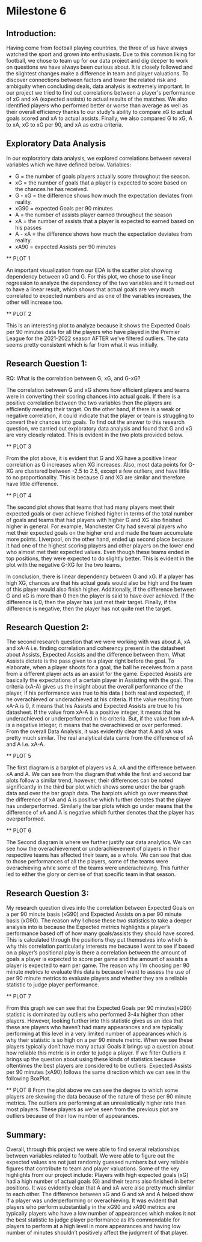 # Milestone 6 

## Introduction: 

Having come from football playing countries, the three of us have always watched the sport and grown into enthusiasts. Due to this common liking for football, we chose to team up for our data project and dig deeper to work on questions we have always been curious about. It is closely followed and the slightest changes make a difference in team and player valuations. To discover connections between factors and lower the related risk and ambiguity when concluding deals, data analysis is extremely important. In our project we tried to find out correlations between a player's performance of xG and xA (expected assists) to actual results of the matches. We also identified players who performed better or worse than average as well as their overall efficiency thanks to our study's ability to compare xG to actual goals scored and xA to actual assists. Finally, we also compared G to xG, A to xA, xG to xG per 90, and xA as extra criteria.


## Exploratory Data Analysis 

In our exploratory data analysis, we explored correlations between several variables which we have defined below. 
Variables:
- G = the number of goals players actually score throughout the season.
- xG = the number of goals that a player is expected to score based on the chances he has received.
- G - xG = the difference shows how much the expectation deviates from reality.
- xG90 = expected Goals per 90 minutes
- A = the number of assists player earned throughout the season
- xA = the number of assists that a player is expected to earned based on his passes
- A - xA = the difference shows how much the expectation deviates from reality.
- xA90 = expected Assists per 90 minutes


** PLOT 1 

An important visualization from our EDA is the scatter plot showing dependency between xG and G. For this plot, we chose to use linear regression to analyze the dependency of the two variables and it turned out to have a linear result, which shows that actual goals are very much correlated to expected numbers and as one of the variables increases, the other will increase too. 

** PLOT 2 

This is an interesting plot to analyze because it shows the Expected Goals per 90 minutes data for all the players who have played in the Premier League for the 2021-2022 season AFTER we’ve filtered outliers. The data seems pretty consistent which is far from what it was initially.


## Research Question 1: 

RQ: What is the correlation between G, xG, and G-xG? 

The correlation between G and xG shows how efficient players and teams were in converting their scoring chances into actual goals. If there is a positive correlation between the two variables then the players are efficiently meeting their target. On the other hand, if there is a weak or negative correlation, it could indicate that the player or team is struggling to convert their chances into goals. To find out the answer to this research question, we carried out exploratory data analysis and found that G and xG are very closely related. This is evident in the two plots provided below. 

** PLOT 3 

From the plot above, it is evident that G and XG have a positive linear correlation as G increases when XG increases. Also, most data points for G-XG are clustered between -2.5 to 2.5, except a few outliers, and have little to no proportionality. This is because G and XG are similar and therefore have little difference.  


** PLOT 4 

The second plot shows that teams that had many players meet their expected goals or over achieve finished higher in terms of the total number of goals and teams that had players with higher G and XG also finished higher in general. For example, Manchester City had several players who met their expected goals on the higher end and made the team accumulate more points. Liverpool, on the other hand, ended up second place because it had one of the highest scoring players and other players on the lower end who almost met their expected values. Even though these teams ended in top positions, they were expected to do slightly better. This is evident in the plot with the negative G-XG for the two teams. 

In conclusion, there is linear dependency between G and xG. If a player has high XG, chances are that his actual goals would also be high and the team of this player would also finish higher. Additionally, if the difference between G and xG is more than 0 then the player is said to have over achieved. If the difference is 0, then the player has just met their target. Finally, if the difference is negative, then the player has not quite met the target. 


## Research Question 2: 

The second research question that we were working with was about A, xA and xA-A i.e. finding correlation and coherency present in the datasheet about Assists, Expected Assists and the difference between them. What Assists dictate is the pass given to a player right before the goal. To elaborate, when a player shoots for a goal, the ball he receives from a pass from a different player acts as an assist for the game. Expected Assists are basically the expectations of a certain player in Assisting with the goal. The criteria (xA-A) gives us the insight about the overall performance of the player, if his performance was true to his data ( both real and expected), if he overachieved or underachieved at his criteria. If the value resulting from xA-A is 0, it means that his Assists and Expected Assists are true to his datasheet. If the value from xA-A is a positive integer, it means that he underachieved or underperformed in his criteria. But, if the value from xA-A is a negative integer, it means that he overachieved or over performed. From the overall Data Analysis, it was evidently clear that A and xA was pretty much similar. The real analytical data came from the difference of xA and A i.e. xA-A. 

** PLOT 5

The first diagram is a barplot of players vs A, xA and the difference between xA and A. We can see from the diagram that while the first and second bar plots follow a similar trend, however,  their differences can be noted significantly in the third bar plot which shows some under the bar graph data and over the bar graph data. The barplots which go over means that the difference of xA and A is positive which further denotes that the player has underperformed. Similarly the bar plots which go under means that the difference of xA and A is negative which further denotes that the player has overperformed.

** PLOT 6

The Second diagram is where we further justify our data analytics. We can see how the overachievement or underachievement of players in their respective teams has affected their team, as a whole. We can see that due to those performances of all the players, some of the teams were overachieving while some of the teams were underachieving. This further led to either the glory or demise of that specific team in that season.


## Research Question 3: 

My research question dives into the correlation between Expected Goals on a per 90 minute basis (xG90) and Expected Assists on a per 90 minute basis (xG90). The reason why I chose these two statistics to take a deeper analysis into is because the Expected metrics highlights a player’s performance based off of how many goals/assists they should have scored. This is calculated through the positions they put themselves into which is why this correlation particularly interests me because I want to see if based on a player’s positional play is there a correlation between the amount of goals a player is expected to score per game and the amount of assists a player is expected to earn per game. The reason why I’m choosing per 90 minute metrics to evaluate this data is because I want to assess the use of per 90 minute metrics to evaluate players and whether they are a reliable statistic to judge player performance. 

** PLOT 7 

From this graph we can see that the Expected Goals per 90 minutes(xG90) statistic is dominated by outliers who performed 3-4x higher than other players. However, looking further into this statistic gives us an idea that these are players who haven’t had many appearances and are typically performing at this level in a very limited number of appearances which is why their statistic is so high on a per 90 minute metric. When we see these players typically don’t have many actual Goals it brings up a question about how reliable this metric is in order to judge a player. If we filter Outliers it brings up the question about using these kinds of statistics because oftentimes the best players are considered to be outliers. Expected Assists per 90 minutes (xA90) follows the same direction which we can see in the following BoxPlot.


** PLOT 8 
From the plot above we can see the degree to which some players are skewing the data because of the nature of these per 90 minute metrics. The outliers are performing at an unrealistically higher rate than most players. These players as we’ve seen from the previous plot are outliers because of their low number of appearances.


## Summary: 

Overall, through this project we were able to find several relationships between variables related to football. We were able to figure out the expected values are not just randomly guessed numbers but very reliable figures that contribute to team and player valuations. Some of the key highlights from our project include: 
Players with high expected goals (xG) had a high number of actual goals (G) and their teams also finished in better positions.
It was evidently clear that A and xA were also pretty much similar to each other. 
The difference between xG and G and xA and A helped show if a player was underperforming or overachieving. 
It was evident that players who perform substantially in the xG90 and xA90 metrics are typically players who have a low number of appearances which makes it not the best statistic to judge player performance as it’s commendable for players to perform at a high level in more appearances and having low number of minutes shouldn’t positively affect the judgment of that player.





















